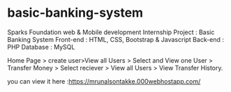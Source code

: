 # basic-banking-system
Sparks Foundation web & Mobile development Internship Project : Basic Banking System 
Front-end : HTML, CSS, Bootstrap & Javascript 
Back-end : PHP 
Database : MySQL   

Home Page > create user>View all Users > Select and View one User > Transfer Money > Select reciever > View all Users > View Transfer History.

you can view it here :https://mrunalsontakke.000webhostapp.com/
